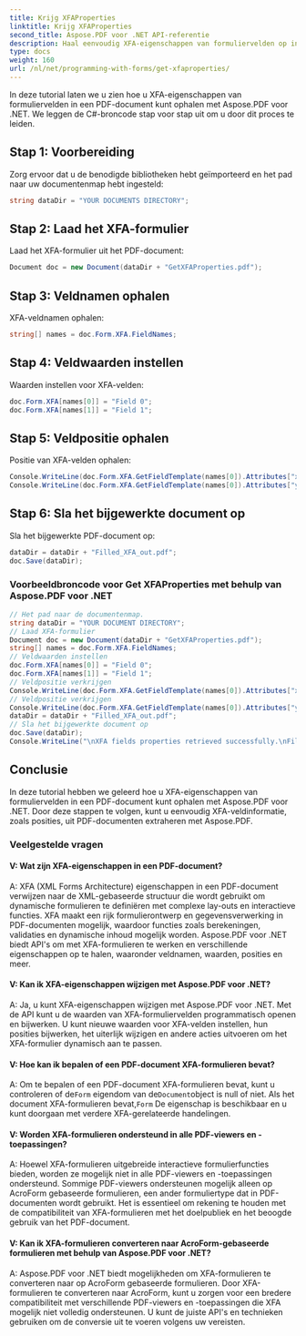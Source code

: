 ```yaml
---
title: Krijg XFAProperties
linktitle: Krijg XFAProperties
second_title: Aspose.PDF voor .NET API-referentie
description: Haal eenvoudig XFA-eigenschappen van formuliervelden op in uw PDF-documenten met Aspose.PDF voor .NET.
type: docs
weight: 160
url: /nl/net/programming-with-forms/get-xfaproperties/
---
```

In deze tutorial laten we u zien hoe u XFA-eigenschappen van formuliervelden in een PDF-document kunt ophalen met Aspose.PDF voor .NET. We leggen de C#-broncode stap voor stap uit om u door dit proces te leiden.

## Stap 1: Voorbereiding

Zorg ervoor dat u de benodigde bibliotheken hebt geïmporteerd en het pad naar uw documentenmap hebt ingesteld:

```csharp
string dataDir = "YOUR DOCUMENTS DIRECTORY";
```

## Stap 2: Laad het XFA-formulier

Laad het XFA-formulier uit het PDF-document:

```csharp
Document doc = new Document(dataDir + "GetXFAProperties.pdf");
```

## Stap 3: Veldnamen ophalen

XFA-veldnamen ophalen:

```csharp
string[] names = doc.Form.XFA.FieldNames;
```

## Stap 4: Veldwaarden instellen

Waarden instellen voor XFA-velden:

```csharp
doc.Form.XFA[names[0]] = "Field 0";
doc.Form.XFA[names[1]] = "Field 1";
```

## Stap 5: Veldpositie ophalen

Positie van XFA-velden ophalen:

```csharp
Console.WriteLine(doc.Form.XFA.GetFieldTemplate(names[0]).Attributes["x"].Value);
Console.WriteLine(doc.Form.XFA.GetFieldTemplate(names[0]).Attributes["y"].Value);
```

## Stap 6: Sla het bijgewerkte document op

Sla het bijgewerkte PDF-document op:

```csharp
dataDir = dataDir + "Filled_XFA_out.pdf";
doc.Save(dataDir);
```

### Voorbeeldbroncode voor Get XFAProperties met behulp van Aspose.PDF voor .NET 
```csharp
// Het pad naar de documentenmap.
string dataDir = "YOUR DOCUMENT DIRECTORY";
// Laad XFA-formulier
Document doc = new Document(dataDir + "GetXFAProperties.pdf");
string[] names = doc.Form.XFA.FieldNames;
// Veldwaarden instellen
doc.Form.XFA[names[0]] = "Field 0";
doc.Form.XFA[names[1]] = "Field 1";
// Veldpositie verkrijgen
Console.WriteLine(doc.Form.XFA.GetFieldTemplate(names[0]).Attributes["x"].Value);
// Veldpositie verkrijgen
Console.WriteLine(doc.Form.XFA.GetFieldTemplate(names[0]).Attributes["y"].Value);
dataDir = dataDir + "Filled_XFA_out.pdf";
// Sla het bijgewerkte document op
doc.Save(dataDir);
Console.WriteLine("\nXFA fields properties retrieved successfully.\nFile saved at " + dataDir);
```

## Conclusie

In deze tutorial hebben we geleerd hoe u XFA-eigenschappen van formuliervelden in een PDF-document kunt ophalen met Aspose.PDF voor .NET. Door deze stappen te volgen, kunt u eenvoudig XFA-veldinformatie, zoals posities, uit PDF-documenten extraheren met Aspose.PDF.

### Veelgestelde vragen

#### V: Wat zijn XFA-eigenschappen in een PDF-document?

A: XFA (XML Forms Architecture) eigenschappen in een PDF-document verwijzen naar de XML-gebaseerde structuur die wordt gebruikt om dynamische formulieren te definiëren met complexe lay-outs en interactieve functies. XFA maakt een rijk formulierontwerp en gegevensverwerking in PDF-documenten mogelijk, waardoor functies zoals berekeningen, validaties en dynamische inhoud mogelijk worden. Aspose.PDF voor .NET biedt API's om met XFA-formulieren te werken en verschillende eigenschappen op te halen, waaronder veldnamen, waarden, posities en meer.

#### V: Kan ik XFA-eigenschappen wijzigen met Aspose.PDF voor .NET?

A: Ja, u kunt XFA-eigenschappen wijzigen met Aspose.PDF voor .NET. Met de API kunt u de waarden van XFA-formuliervelden programmatisch openen en bijwerken. U kunt nieuwe waarden voor XFA-velden instellen, hun posities bijwerken, het uiterlijk wijzigen en andere acties uitvoeren om het XFA-formulier dynamisch aan te passen.

#### V: Hoe kan ik bepalen of een PDF-document XFA-formulieren bevat?

 A: Om te bepalen of een PDF-document XFA-formulieren bevat, kunt u controleren of de`Form` eigendom van de`Document`object is null of niet. Als het document XFA-formulieren bevat,`Form` De eigenschap is beschikbaar en u kunt doorgaan met verdere XFA-gerelateerde handelingen.

#### V: Worden XFA-formulieren ondersteund in alle PDF-viewers en -toepassingen?

A: Hoewel XFA-formulieren uitgebreide interactieve formulierfuncties bieden, worden ze mogelijk niet in alle PDF-viewers en -toepassingen ondersteund. Sommige PDF-viewers ondersteunen mogelijk alleen op AcroForm gebaseerde formulieren, een ander formuliertype dat in PDF-documenten wordt gebruikt. Het is essentieel om rekening te houden met de compatibiliteit van XFA-formulieren met het doelpubliek en het beoogde gebruik van het PDF-document.

#### V: Kan ik XFA-formulieren converteren naar AcroForm-gebaseerde formulieren met behulp van Aspose.PDF voor .NET?

A: Aspose.PDF voor .NET biedt mogelijkheden om XFA-formulieren te converteren naar op AcroForm gebaseerde formulieren. Door XFA-formulieren te converteren naar AcroForm, kunt u zorgen voor een bredere compatibiliteit met verschillende PDF-viewers en -toepassingen die XFA mogelijk niet volledig ondersteunen. U kunt de juiste API's en technieken gebruiken om de conversie uit te voeren volgens uw vereisten.